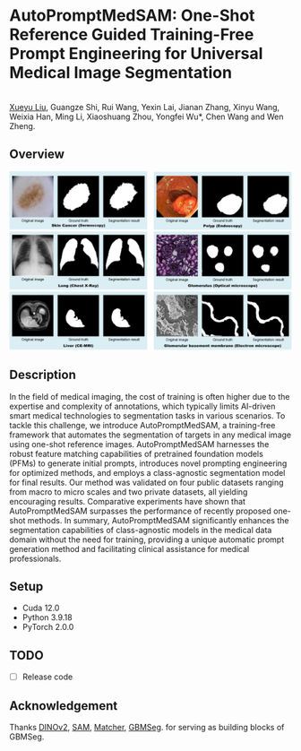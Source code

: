# AutoPromptMedSAM: One-Shot Reference Guided Training-Free Prompt Engineering for Universal Medical Image Segmentation
<br>[Xueyu Liu](https://scholar.google.com.hk/citations?user=jeatLqIAAAAJ&hl=zh-CN), Guangze Shi, Rui Wang, Yexin Lai, Jianan Zhang, Xinyu Wang, Weixia Han, Ming Li, Xiaoshuang Zhou, Yongfei Wu*, Chen Wang and Wen Zheng.<br>


## Overview
<p align="center">
<img width="800" alt="structure" src="img/Display.png">
</p>

##  Description
In the field of medical imaging, the cost of training is often higher due to the expertise and complexity of annotations, which typically limits AI-driven smart medical technologies to segmentation tasks in various scenarios. To tackle this challenge, we introduce AutoPromptMedSAM, a training-free framework that automates the segmentation of targets in any medical image using one-shot reference images. AutoPromptMedSAM harnesses the robust feature matching capabilities of pretrained foundation models (PFMs) to generate initial prompts, introduces novel prompting engineering for optimized methods, and employs a class-agnostic segmentation model for final results. Our method was validated on four public datasets ranging from macro to micro scales and two private datasets, all yielding encouraging results. Comparative experiments have shown that AutoPromptMedSAM surpasses the performance of recently proposed one-shot methods. In summary, AutoPromptMedSAM significantly enhances the segmentation capabilities of class-agnostic models in the medical data domain without the need for training, providing a unique automatic prompt generation method and facilitating clinical assistance for medical professionals.
## Setup 
- Cuda 12.0
- Python 3.9.18
- PyTorch 2.0.0

## TODO
- [ ] Release code


## Acknowledgement
Thanks [DINOv2](https://github.com/facebookresearch/dinov2), [SAM](https://github.com/facebookresearch/segment-anything), [Matcher](https://github.com/aim-uofa/Matcher), [GBMSeg](https://github.com/SnowRain510/GBMSeg). for serving as building blocks of GBMSeg.
